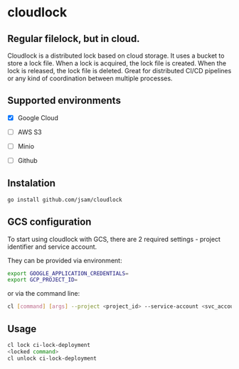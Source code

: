 # cloudlock

Regular filelock, but in cloud. 
---

Cloudlock is a distributed lock based on cloud storage. It uses a bucket to store a lock file. When a lock is acquired, the lock file is created. When the lock is released, the lock file is deleted. Great for distributed CI/CD pipelines or any kind of coordination between multiple processes.

## Supported environments

- [x] Google Cloud 
- [ ] AWS S3       
- [ ] Minio        
- [ ] Github


## Instalation

```bash
go install github.com/jsam/cloudlock
```

## GCS configuration

To start using cloudlock with GCS, there are 2 required settings - project identifier and service account.

They can be provided via environment:
```bash
export GOOGLE_APPLICATION_CREDENTIALS=
export GCP_PROJECT_ID=
```

or via the command line:
```bash
cl [command] [args] --project <project_id> --service-account <svc_account_path>
```



## Usage

```bash
cl lock ci-lock-deployment
<locked command>
cl unlock ci-lock-deployment
```

